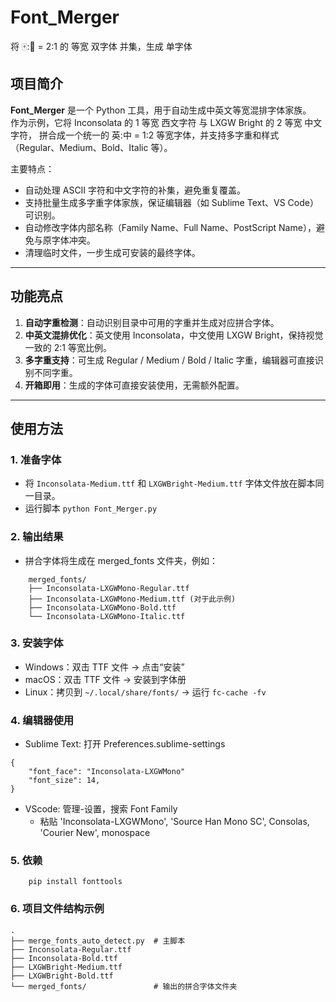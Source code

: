 # Font_Merger

将 🀄️:🦜 = 2:1 的 等宽 双字体 并集，生成 单字体

## 项目简介

**Font_Merger** 是一个 Python 工具，用于自动生成中英文等宽混排字体家族。  
作为示例，它将 Inconsolata 的 1 等宽 西文字符 与 LXGW Bright 的 2 等宽 中文字符，
拼合成一个统一的 英:中 = 1:2 等宽字体，并支持多字重和样式（Regular、Medium、Bold、Italic 等）。  

主要特点：
- 自动处理 ASCII 字符和中文字符的补集，避免重复覆盖。  
- 支持批量生成多字重字体家族，保证编辑器（如 Sublime Text、VS Code）可识别。  
- 自动修改字体内部名称（Family Name、Full Name、PostScript Name），避免与原字体冲突。  
- 清理临时文件，一步生成可安装的最终字体。  

---

## 功能亮点

1. **自动字重检测**：自动识别目录中可用的字重并生成对应拼合字体。  
2. **中英文混排优化**：英文使用 Inconsolata，中文使用 LXGW Bright，保持视觉一致的 2:1 等宽比例。  
3. **多字重支持**：可生成 Regular / Medium / Bold / Italic 字重，编辑器可直接识别不同字重。  
4. **开箱即用**：生成的字体可直接安装使用，无需额外配置。  

---

## 使用方法

### 1. 准备字体
- 将 `Inconsolata-Medium.ttf` 和 `LXGWBright-Medium.ttf` 字体文件放在脚本同一目录。  
- 运行脚本 `python Font_Merger.py`

### 2. 输出结果
- 拼合字体将生成在 merged_fonts 文件夹，例如：
```
    merged_fonts/
    ├── Inconsolata-LXGWMono-Regular.ttf
    ├── Inconsolata-LXGWMono-Medium.ttf (对于此示例)
    ├── Inconsolata-LXGWMono-Bold.ttf
    └── Inconsolata-LXGWMono-Italic.ttf
```

### 3. 安装字体
- Windows：双击 TTF 文件 → 点击“安装”
- macOS：双击 TTF 文件 → 安装到字体册
- Linux：拷贝到 `~/.local/share/fonts/` → 运行 `fc-cache -fv`

### 4. 编辑器使用
- Sublime Text: 打开 Preferences.sublime-settings
```
{
    "font_face": "Inconsolata-LXGWMono"
    "font_size": 14,
}
```

- VScode: 管理-设置，搜索 Font Family
  - 粘贴 'Inconsolata-LXGWMono', 'Source Han Mono SC', Consolas, 'Courier New', monospace

### 5. 依赖
```
    pip install fonttools
```
### 6. 项目文件结构示例
```
.
├── merge_fonts_auto_detect.py  # 主脚本
├── Inconsolata-Regular.ttf
├── Inconsolata-Bold.ttf
├── LXGWBright-Medium.ttf
├── LXGWBright-Bold.ttf
└── merged_fonts/               # 输出的拼合字体文件夹
```